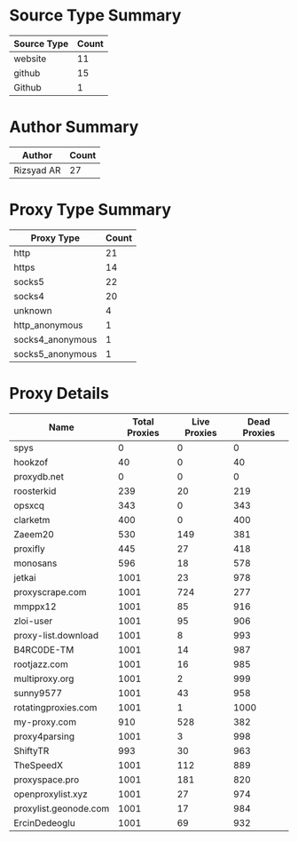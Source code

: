 # Source Type Summary

| Source Type | Count |
|-------------|-------|
| website | 11 |
| github | 15 |
| Github | 1 |


# Author Summary

| Author | Count |
|--------|-------|
| Rizsyad AR | 27 |


# Proxy Type Summary

| Proxy Type | Count |
|------------|-------|
| http | 21 |
| https | 14 |
| socks5 | 22 |
| socks4 | 20 |
| unknown | 4 |
| http_anonymous | 1 |
| socks4_anonymous | 1 |
| socks5_anonymous | 1 |


# Proxy Details

| Name | Total Proxies | Live Proxies | Dead Proxies |
|------|---------------|--------------|---------------|
| spys | 0 | 0 | 0 |
| hookzof | 40 | 0 | 40 |
| proxydb.net | 0 | 0 | 0 |
| roosterkid | 239 | 20 | 219 |
| opsxcq | 343 | 0 | 343 |
| clarketm | 400 | 0 | 400 |
| Zaeem20 | 530 | 149 | 381 |
| proxifly | 445 | 27 | 418 |
| monosans | 596 | 18 | 578 |
| jetkai | 1001 | 23 | 978 |
| proxyscrape.com | 1001 | 724 | 277 |
| mmppx12 | 1001 | 85 | 916 |
| zloi-user | 1001 | 95 | 906 |
| proxy-list.download | 1001 | 8 | 993 |
| B4RC0DE-TM | 1001 | 14 | 987 |
| rootjazz.com | 1001 | 16 | 985 |
| multiproxy.org | 1001 | 2 | 999 |
| sunny9577 | 1001 | 43 | 958 |
| rotatingproxies.com | 1001 | 1 | 1000 |
| my-proxy.com | 910 | 528 | 382 |
| proxy4parsing | 1001 | 3 | 998 |
| ShiftyTR | 993 | 30 | 963 |
| TheSpeedX | 1001 | 112 | 889 |
| proxyspace.pro | 1001 | 181 | 820 |
| openproxylist.xyz | 1001 | 27 | 974 |
| proxylist.geonode.com | 1001 | 17 | 984 |
| ErcinDedeoglu | 1001 | 69 | 932 |
